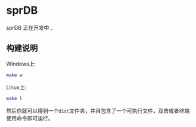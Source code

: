 # sprDB

sprDB 正在开发中...

## 构建说明
Windows上:
```bash
make w
```

Linux上:
```bash
make l
```
然后你就可以得到一个`dist`文件夹，并且包含了一个可执行文件，双击或者终端使用命令即可运行。
